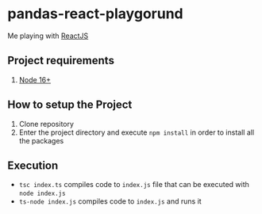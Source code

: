 # pandas-react-playgorund

Me playing with [ReactJS](https://reactjs.org/)

## Project requirements

1. [Node 16+](https://nodejs.org/en/docs/)

## How to setup the Project

1. Clone repository
2. Enter the project directory and execute `npm install` in order to install all the packages

## Execution

- `tsc index.ts` compiles code to `index.js` file that can be executed with `node index.js`
- `ts-node index.js` compiles code to `index.js` and runs it
